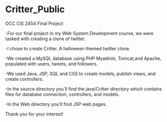 # Critter_Public
 OCC CIS 2454 Final Project 

 
-For our final project in my Web System Development course, we were tasked with creating a clone of twitter.

-I chose to create Critter. A halloween themed twitter clone. 

-We created a MySQL database using PHP Myadmin, Tomcat,and Apache, populated with users, tweets, and followers. 

-We used Java, JSP, SQL and CSS to create models, publish views, and create controllers.

-In the source directory you'll find the java/Critter directory which contains files for database connection, controllers, and models. 

-In the Web directory you'll find JSP web pages.

Thank you for your interest!
